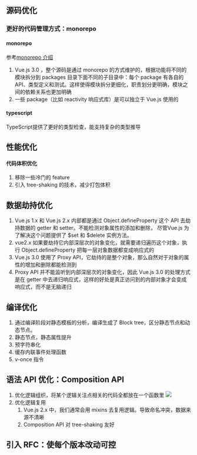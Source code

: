 ## 源码优化
### 更好的代码管理方式：monorepo
#### monorepo
参考[monorepo 介绍](monorepo%20介绍.md)
1. Vue.js 3.0 ，整个源码是通过 monorepo 的方式维护的，根据功能将不同的模块拆分到 packages 目录下面不同的子目录中：每个 package 有各自的 API、类型定义和测试。这样使得模块拆分更细化，职责划分更明确，模块之间的依赖关系也更加明确
2. 一些 package（比如 reactivity 响应式库）是可以独立于 Vue.js 使用的

#### typescript
TypeScript提供了更好的类型检查，能支持复杂的类型推导

## 性能优化
#### 代码体积优化
1. 移除一些冷门的 feature
2. 引入 tree-shaking 的技术，减少打包体积

## 数据劫持优化
1. Vue.js 1.x 和 Vue.js 2.x 内部都是通过 Object.defineProperty 这个 API 去劫持数据的 getter 和 setter。不能检测对象属性的添加和删除， 尽管Vue.js 为了解决这个问题提供了 $set 和 $delete 实例方法。
2. vue2.x 如果要劫持它内部深层次的对象变化，就需要递归遍历这个对象，执行 Object.defineProperty 把每一层对象数据都变成响应式的
3. Vue.js 3.0 使用了 Proxy API，它劫持的是整个对象，那么自然对于对象的属性的增加和删除都能检测到
4. Proxy API 并不能监听到内部深层次的对象变化，因此 Vue.js 3.0 的处理方式是在 getter 中去递归响应式，这样的好处是真正访问到的内部对象才会变成响应式，而不是无脑递归

## 编译优化
1. 通过编译阶段对静态模板的分析，编译生成了 Block tree，区分静态节点和动态节点。
2. 静态节点，静态属性提升
3. 预字符串化
4. 缓存内联事件处理函数
5. v-once 指令

## 语法 API 优化：Composition API
1. 优化逻辑组织，将某个逻辑关注点相关的代码全都放在一个函数里
![](Pasted%20image%2020220430174236.png)
2. 优化逻辑复用
   1. Vue.js 2.x 中，我们通常会用 mixins 去复用逻辑。导致命名冲突，数据来源不清晰
   2. Composition API 对 tree-shaking 友好

## 引入 RFC：使每个版本改动可控
